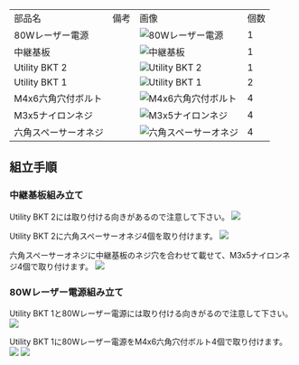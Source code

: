 <table class="packing-list">
    <tbody>
        <tr>
            <td>部品名</td>
            <td>備考</td>
            <td class="packing-img">画像</td>
            <td>個数</td>
        </tr>
        <tr>
            <td>80Wレーザー電源</td>
            <td></td>
            <td><img src="images/013/packing/084.jpg" alt="80Wレーザー電源"/></td>
            <td>1</td>
        </tr>
        <tr>
            <td>中継基板</td>
            <td></td>
            <td><img src="images/013/packing/098.jpg" alt="中継基板"/></td>
            <td>1</td>
        </tr>
        <tr>
            <td>Utility BKT 2</td>
            <td></td>
            <td><img src="images/013/packing/078.jpg" alt="Utility BKT 2"/></td>
            <td>1</td>
        </tr>
        <tr>
            <td>Utility BKT 1</td>
            <td></td>
            <td><img src="images/013/packing/079.jpg" alt="Utility BKT 1"/></td>
            <td>2</td>
        </tr>
        <tr>
            <td>M4x6六角穴付ボルト</td>
            <td></td>
            <td><img src="images/013/packing/133.jpg" alt="M4x6六角穴付ボルト"/></td>
            <td>4</td>
        </tr>
        <tr>
            <td>M3x5ナイロンネジ</td>
            <td></td>
            <td><img src="images/013/packing/160.jpg" alt="M3x5ナイロンネジ"/></td>
            <td>4</td>
        </tr>
        <tr>
            <td>六角スペーサーオネジ</td>
            <td></td>
            <td><img src="images/013/packing/158.jpg" alt="六角スペーサーオネジ"/></td>
            <td>4</td>
        </tr>
    </tbody>
</table>

## 組立手順

### 中継基板組み立て

Utility BKT 2には取り付ける向きがあるので注意して下さい。
<img src="images/013/000.jpg"/>

Utility BKT 2に六角スペーサーオネジ4個を取り付けます。
<img src="images/013/001.jpg"/>

六角スペーサーオネジに中継基板のネジ穴を合わせて載せて、M3x5ナイロンネジ4個で取り付けます。
<img src="images/013/002.jpg"/>

### 80Wレーザー電源組み立て

Utility BKT 1と80Wレーザー電源には取り付ける向きがるので注意して下さい。
<img src="images/013/003.jpg"/>

Utility BKT 1に80Wレーザー電源をM4x6六角穴付ボルト4個で取り付けます。
<img src="images/013/004.jpg"/>
<img src="images/013/005.jpg"/>